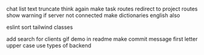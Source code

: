 chat list text truncate think again
make task routes redirect to project routes
show warning if server not connected
make dictionaries english also

eslint
sort tailwind classes

add search for clients
gif demo in readme
make commit message first letter upper case
use types of backend
